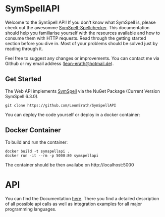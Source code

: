 # SymSpellAPI

Welcome to the SymSpell API! If you don't know what SymSpell is, please check out the awesomme [SymSpell-Spellchecker](https://github.com/wolfgarbe/SymSpell). This documentation should help you familiarise yourself with the resources available and how to consume them with HTTP requests. Read through the getting started section before you dive in. Most of your problems should be solved just by reading through it.

Feel free to suggest any changes or improvements. You can contact me via Github or my email address (leon-erath@hotmail.de).

## Get Started

The Web API implements [SymSpell](https://github.com/wolfgarbe/SymSpell) via the NuGet Package (Current Version SymSpell 6.3.0). 

```
git clone https://github.com/LeonErath/SymSpellAPI
```

You can deploy the code yourself or deploy in a docker container:

## Docker Container

To build and run the container:
```
docker build -t symspellapi .
docker run -it --rm -p 5000:80 symspellapi
```
The container should be then availabe on http://localhost:5000

# API

You can find the Documentation [here](https://documenter.getpostman.com/view/368567/SVYjU2du?version=latest). There you find a detailed description of all possible api calls as well as integration examples for all major programming languages.
